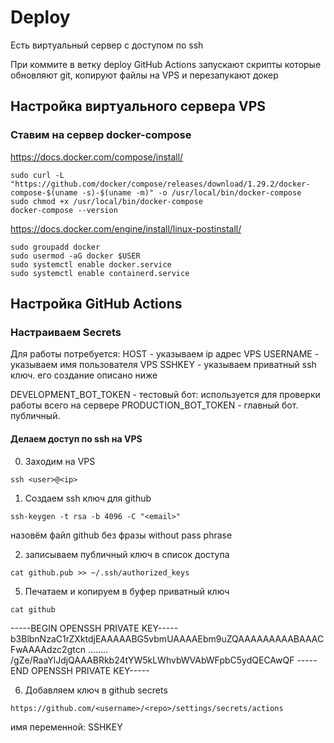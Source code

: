 # Deploy

Есть виртуальный сервер с доступом по ssh

При коммите в ветку deploy GitHub Actions 
запускают скрипты которые обновляют git, 
копируют файлы на VPS и перезапукают докер


## Настройка виртуального сервера VPS 

### Ставим на сервер docker-compose

https://docs.docker.com/compose/install/

```
sudo curl -L "https://github.com/docker/compose/releases/download/1.29.2/docker-compose-$(uname -s)-$(uname -m)" -o /usr/local/bin/docker-compose
sudo chmod +x /usr/local/bin/docker-compose
docker-compose --version
```

https://docs.docker.com/engine/install/linux-postinstall/ 

```
sudo groupadd docker
sudo usermod -aG docker $USER
sudo systemctl enable docker.service
sudo systemctl enable containerd.service
```

## Настройка GitHub Actions

### Настраиваем Secrets

Для работы потребуется:
HOST - указываем ip адрес VPS
USERNAME - указываем имя пользователя VPS
SSHKEY - указываем приватный ssh ключ. его создание описано ниже

DEVELOPMENT_BOT_TOKEN - тестовый бот: используется для проверки работы всего на сервере
PRODUCTION_BOT_TOKEN - главный бот. публичный.

#### Делаем доступ по ssh на VPS

0. Заходим на VPS

`ssh <user>@<ip>`

1. Создаем ssh ключ для github

`ssh-keygen -t rsa -b 4096 -C "<email>"`

назовём файл github
без фразы without pass phrase

2. записываем публичный ключ в список доступа

`cat github.pub >> ~/.ssh/authorized_keys`

5. Печатаем и копируем в буфер приватный ключ

`cat github`

-----BEGIN OPENSSH PRIVATE KEY-----
b3BlbnNzaC1rZXktdjEAAAAABG5vbmUAAAAEbm9uZQAAAAAAAAABAAACFwAAAAdzc2gtcn
........
/gZe/RaaYlJdjQAAABRkb24tYW5kLWhvbWVAbWFpbC5ydQECAwQF
-----END OPENSSH PRIVATE KEY-----

6. Добавляем ключ в github secrets

`https://github.com/<username>/<repo>/settings/secrets/actions`

имя переменной: SSHKEY

